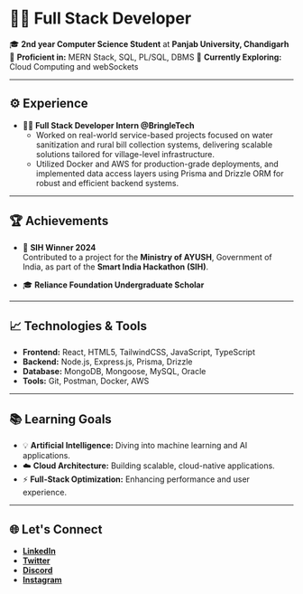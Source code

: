# 👩‍💻 **Full Stack Developer**

🎓 **2nd year Computer Science Student** at **Panjab University, Chandigarh**
🔧 **Proficient in:** MERN Stack, SQL, PL/SQL, DBMS 
🌱 **Currently Exploring:** Cloud Computing and webSockets

---

## ⚙️ **Experience**

- 🧑‍💻 **Full Stack Developer Intern @BringleTech** 
  - Worked on real-world service-based projects focused on water sanitization and rural bill collection systems,
     delivering scalable solutions tailored for village-level infrastructure.
  - Utilized Docker and AWS for production-grade deployments, and implemented data access layers using
     Prisma and Drizzle ORM for robust and efficient backend systems.
  
---

## 🏆 **Achievements**

- 🏅 **SIH Winner 2024**  
   Contributed to a project for the **Ministry of AYUSH**, Government of India, as part of the **Smart India Hackathon (SIH)**.  

- 🎓 **Reliance Foundation Undergraduate Scholar**  

---

## 📈 **Technologies & Tools**

- **Frontend:** React, HTML5, TailwindCSS, JavaScript, TypeScript  
- **Backend:** Node.js, Express.js, Prisma, Drizzle
- **Database:** MongoDB, Mongoose, MySQL, Oracle  
- **Tools:** Git, Postman, Docker, AWS

---

## 📚 **Learning Goals**

- 💡 **Artificial Intelligence:** Diving into machine learning and AI applications.  
- ☁️ **Cloud Architecture:** Building scalable, cloud-native applications.  
- ⚡ **Full-Stack Optimization:** Enhancing performance and user experience.
  
---

## 🌐 **Let's Connect**

- [**LinkedIn**](https://www.linkedin.com/in/sania-singla)  
- [**Twitter**](https://x.com/sania_singla)  
- [**Discord**](https://discord.com/channels/@sania_singla)  
- [**Instagram**](https://www.instagram.com/sania__singla)  
